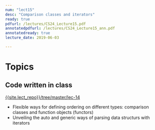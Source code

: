 ```yaml
---
num: "lect15"
desc: "Comparison classes and iterators"
ready: true
pdfurl: /lectures/CS24_Lecture15.pdf
annotatedpdfurl: /lectures/CS24_Lecture15_ann.pdf
annotatedready: true
lecture_date: 2019-06-03

---
```

# Topics

## Code written in class
[{{site.lect_repo}}/tree/master/lec-14]({{site.lect_repo}}/tree/master/lec-14)

* Flexible ways for defining ordering on different types: comparison classes and function objects (functors)
* Unveiling the auto and generic ways of parsing data structurs with iterators
